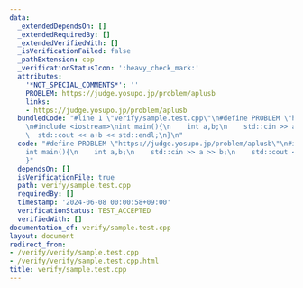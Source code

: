 ```yaml
---
data:
  _extendedDependsOn: []
  _extendedRequiredBy: []
  _extendedVerifiedWith: []
  _isVerificationFailed: false
  _pathExtension: cpp
  _verificationStatusIcon: ':heavy_check_mark:'
  attributes:
    '*NOT_SPECIAL_COMMENTS*': ''
    PROBLEM: https://judge.yosupo.jp/problem/aplusb
    links:
    - https://judge.yosupo.jp/problem/aplusb
  bundledCode: "#line 1 \"verify/sample.test.cpp\"\n#define PROBLEM \"https://judge.yosupo.jp/problem/aplusb\"\
    \n#include <iostream>\nint main(){\n    int a,b;\n    std::cin >> a >> b;\n  \
    \  std::cout << a+b << std::endl;\n}\n"
  code: "#define PROBLEM \"https://judge.yosupo.jp/problem/aplusb\"\n#include <iostream>\n\
    int main(){\n    int a,b;\n    std::cin >> a >> b;\n    std::cout << a+b << std::endl;\n\
    }"
  dependsOn: []
  isVerificationFile: true
  path: verify/sample.test.cpp
  requiredBy: []
  timestamp: '2024-06-08 00:00:58+09:00'
  verificationStatus: TEST_ACCEPTED
  verifiedWith: []
documentation_of: verify/sample.test.cpp
layout: document
redirect_from:
- /verify/verify/sample.test.cpp
- /verify/verify/sample.test.cpp.html
title: verify/sample.test.cpp
---
```

